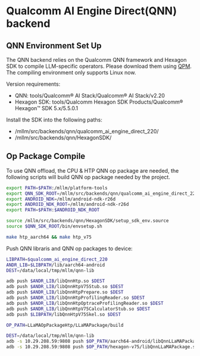 # Qualcomm AI Engine Direct(QNN) backend

## QNN Environment Set Up
The QNN backend relies on the Qualcomm QNN framework and Hexagon SDK to compile LLM-specific operators. Please download them using [QPM](https://qpm.qualcomm.com/). The compiling environment only supports Linux now.

Version requirements:
* QNN: tools/Qualcomm® AI Stack/Qualcomm® AI Stack/v2.20
* Hexagon SDK: tools/Qualcomm Hexagon SDK Products/Qualcomm® Hexagon™ SDK 5.x/5.5.0.1

Install the SDK into the following paths:
* /mllm/src/backends/qnn/qualcomm_ai_engine_direct_220/
* /mllm/src/backends/qnn/HexagonSDK/

## Op Package Compile

To use QNN offload, the CPU & HTP QNN op package are needed, the following scripts will build QNN op package needed by the project.

```bash
export PATH=$PATH:/mllm/platform-tools
export QNN_SDK_ROOT=/mllm/src/backends/qnn/qualcomm_ai_engine_direct_220/
export ANDROID_NDK=/mllm/android-ndk-r26d
export ANDROID_NDK_ROOT=/mllm/android-ndk-r26d
export PATH=$PATH:$ANDROID_NDK_ROOT

source /mllm/src/backends/qnn/HexagonSDK/setup_sdk_env.source
source $QNN_SDK_ROOT/bin/envsetup.sh

make htp_aarch64 && make htp_v75
```

Push QNN libraris and QNN op packages to device:

```bash
LIBPATH=$qualcomm_ai_engine_direct_220
ANDR_LIB=$LIBPATH/lib/aarch64-android
DEST=/data/local/tmp/mllm/qnn-lib

adb push $ANDR_LIB/libQnnHtp.so $DEST
adb push $ANDR_LIB/libQnnHtpV75Stub.so $DEST
adb push $ANDR_LIB/libQnnHtpPrepare.so $DEST
adb push $ANDR_LIB/libQnnHtpProfilingReader.so $DEST
adb push $ANDR_LIB/libQnnHtpOptraceProfilingReader.so $DEST
adb push $ANDR_LIB/libQnnHtpV75CalculatorStub.so $DEST
adb push $LIBPATH/libQnnHtpV75Skel.so $DEST

OP_PATH=LLaMAOpPackageHtp/LLaMAPackage/build

DEST=/data/local/tmp/mllm/qnn-lib
adb -s 10.29.208.59:9808 push $OP_PATH/aarch64-android/libQnnLLaMAPackage.so $DEST/libQnnLLaMAPackage_CPU.so
adb -s 10.29.208.59:9808 push $OP_PATH/hexagon-v75/libQnnLLaMAPackage.so $DEST/libQnnLLaMAPackage_HTP.so
```
